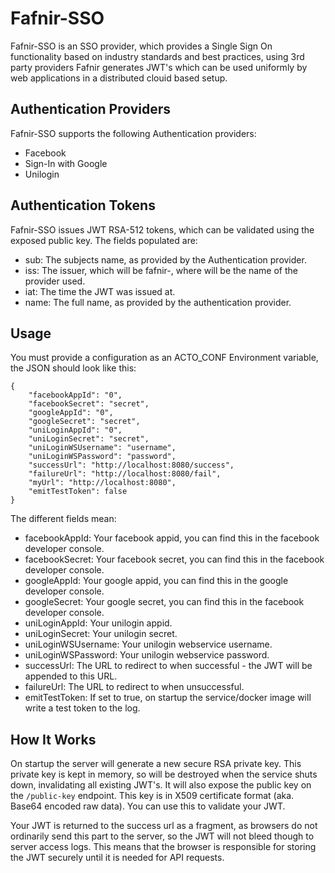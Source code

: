 Fafnir-SSO
===
Fafnir-SSO is an SSO provider, which provides a Single Sign On functionality based on industry standards and best
practices, using 3rd party providers Fafnir generates JWT's which can be used uniformly by web applications in a
distributed clouid based setup.

Authentication Providers
---
Fafnir-SSO supports the following Authentication providers:

* Facebook
* Sign-In with Google
* Unilogin

Authentication Tokens
---
Fafnir-SSO issues JWT RSA-512 tokens, which can be validated using the exposed public key. The fields populated are:
* sub: The subjects name, as provided by the Authentication provider.
* iss: The issuer, which will be fafnir-<providername>, where <providername> will be the name of the provider used.
* iat: The time the JWT was issued at.
* name: The full name, as provided by the authentication provider.

Usage
---
You must provide a configuration as an ACTO_CONF Environment variable, the JSON should look like this:

    {
        "facebookAppId": "0",
        "facebookSecret": "secret",
        "googleAppId": "0",
        "googleSecret": "secret",
        "uniLoginAppId": "0",
        "uniLoginSecret": "secret",
        "uniLoginWSUsername": "username",
        "uniLoginWSPassword": "password",
        "successUrl": "http://localhost:8080/success",
        "failureUrl": "http://localhost:8080/fail",
        "myUrl": "http://localhost:8080",
        "emitTestToken": false
    }

The different fields mean:
* facebookAppId: Your facebook appid, you can find this in the facebook developer console.
* facebookSecret: Your facebook secret, you can find this in the facebook developer console.
* googleAppId: Your google appid, you can find this in the google developer console.
* googleSecret: Your google secret, you can find this in the facebook developer console.
* uniLoginAppId: Your unilogin appid.
* uniLoginSecret: Your unilogin secret.
* uniLoginWSUsername: Your unilogin webservice username.
* uniLoginWSPassword: Your unilogin webservice password.
* successUrl: The URL to redirect to when successful - the JWT will be appended to this URL.
* failureUrl: The URL to redirect to when unsuccessful.
* emitTestToken: If set to true, on startup the service/docker image will write a test token to the log.

How It Works
---
On startup the server will generate a new secure RSA private key. This private key is kept in memory, so will be
destroyed when the service shuts down, invalidating all existing JWT's. It will also expose the public key on the
`/public-key` endpoint. This key is in X509 certificate format (aka. Base64 encoded raw data). You can use this to
validate your JWT.

Your JWT is returned to the success url as a fragment, as browsers do not ordinarily send this part to the server,
so the JWT will not bleed though to server access logs. This means that the browser is responsible for storing the JWT
securely until it is needed for API requests.